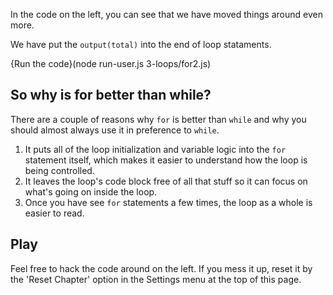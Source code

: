 In the code on the left, you can see that we have moved things around even more.

We have put the `output(total)` into the end of loop stataments. 

{Run the code}(node run-user.js 3-loops/for2.js)

## So why is for better than while?
There are a couple of reasons why `for` is better than `while` and why you should almost always use it in preference to `while`.

1. It puts all of the loop initialization and variable logic into the `for` statement itself, which makes it easier to understand how the loop is being controlled.
1. It leaves the loop's code block free of all that stuff so it can focus on what's going on inside the loop.
1. Once you have see `for` statements a few times, the loop as a whole is easier to read.

## Play
Feel free to hack the code around on the left. If you mess it up, reset it by the 'Reset Chapter' option in the Settings menu at the top of this page.



